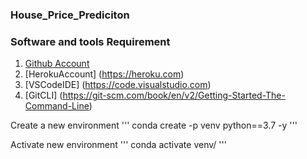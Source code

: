 ### House_Price_Prediciton

### Software and tools Requirement


1. [Github Account](https://github.com)
2. [HerokuAccount] (https://heroku.com)
3. [VSCodeIDE] (https://code.visualstudio.com)
4. [GitCLI] (https://git-scm.com/book/en/v2/Getting-Started-The-Command-Line)
 
Create a new environment
'''
conda create -p venv python==3.7 -y
'''

Activate new environment
'''
conda activate venv/
'''
